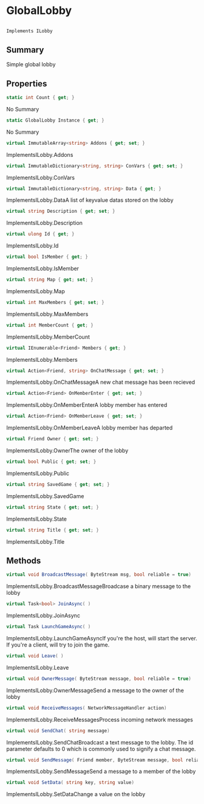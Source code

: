 # GlobalLobby

## 
```c#
Implements ILobby
```

## Summary

Simple global lobby
## Properties

```c#
static int Count { get; } 
```
No Summary
```c#
static GlobalLobby Instance { get; } 
```
No Summary
```c#
virtual ImmutableArray<string> Addons { get; set; } 
```
ImplementsILobby.Addons
```c#
virtual ImmutableDictionary<string, string> ConVars { get; set; } 
```
ImplementsILobby.ConVars
```c#
virtual ImmutableDictionary<string, string> Data { get; } 
```
ImplementsILobby.DataA list of keyvalue datas stored on the lobby
```c#
virtual string Description { get; set; } 
```
ImplementsILobby.Description
```c#
virtual ulong Id { get; } 
```
ImplementsILobby.Id
```c#
virtual bool IsMember { get; } 
```
ImplementsILobby.IsMember
```c#
virtual string Map { get; set; } 
```
ImplementsILobby.Map
```c#
virtual int MaxMembers { get; set; } 
```
ImplementsILobby.MaxMembers
```c#
virtual int MemberCount { get; } 
```
ImplementsILobby.MemberCount
```c#
virtual IEnumerable<Friend> Members { get; } 
```
ImplementsILobby.Members
```c#
virtual Action<Friend, string> OnChatMessage { get; set; } 
```
ImplementsILobby.OnChatMessageA new chat message has been recieved
```c#
virtual Action<Friend> OnMemberEnter { get; set; } 
```
ImplementsILobby.OnMemberEnterA lobby member has entered
```c#
virtual Action<Friend> OnMemberLeave { get; set; } 
```
ImplementsILobby.OnMemberLeaveA lobby member has departed
```c#
virtual Friend Owner { get; set; } 
```
ImplementsILobby.OwnerThe owner of the lobby
```c#
virtual bool Public { get; set; } 
```
ImplementsILobby.Public
```c#
virtual string SavedGame { get; set; } 
```
ImplementsILobby.SavedGame
```c#
virtual string State { get; set; } 
```
ImplementsILobby.State
```c#
virtual string Title { get; set; } 
```
ImplementsILobby.Title
## Methods

```c#
virtual void BroadcastMessage( ByteStream msg, bool reliable = true) 
```
ImplementsILobby.BroadcastMessageBroadcase a binary message to the lobby
```c#
virtual Task<bool> JoinAsync( ) 
```
ImplementsILobby.JoinAsync
```c#
virtual Task LaunchGameAsync( ) 
```
ImplementsILobby.LaunchGameAsyncIf you're the host, will start the server. If you're a client, will try to join the game.
```c#
virtual void Leave( ) 
```
ImplementsILobby.Leave
```c#
virtual void OwnerMessage( ByteStream message, bool reliable = true) 
```
ImplementsILobby.OwnerMessageSend a message to the owner of the lobby
```c#
virtual void ReceiveMessages( NetworkMessageHandler action) 
```
ImplementsILobby.ReceiveMessagesProcess incoming network messages
```c#
virtual void SendChat( string message) 
```
ImplementsILobby.SendChatBroadcast a text message to the lobby. The id parameter defaults to 0
which is commonly used to signify a chat message.
```c#
virtual void SendMessage( Friend member, ByteStream message, bool reliable = true) 
```
ImplementsILobby.SendMessageSend a message to a member of the lobby
```c#
virtual void SetData( string key, string value) 
```
ImplementsILobby.SetDataChange a value on the lobby
